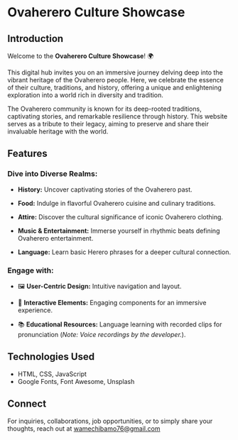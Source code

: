 # Ovaherero Culture Showcase

## Introduction

Welcome to the **Ovaherero Culture Showcase**! 🌍 

This digital hub invites you on an immersive journey delving deep into the vibrant heritage of the Ovaherero people. Here, we celebrate the essence of their culture, traditions, and history, offering a unique and enlightening exploration into a world rich in diversity and tradition.

The Ovaherero community is known for its deep-rooted traditions, captivating stories, and remarkable resilience through history. This website serves as a tribute to their legacy, aiming to preserve and share their invaluable heritage with the world.

## Features

### Dive into Diverse Realms:

- **History:** Uncover captivating stories of the Ovaherero past.
  
- **Food:** Indulge in flavorful Ovaherero cuisine and culinary traditions.

- **Attire:** Discover the cultural significance of iconic Ovaherero clothing.

- **Music & Entertainment:** Immerse yourself in rhythmic beats defining Ovaherero entertainment.

- **Language:** Learn basic Herero phrases for a deeper cultural connection.

### Engage with:

- 🖼️ **User-Centric Design:** Intuitive navigation and layout.
  
- 🚀 **Interactive Elements:** Engaging components for an immersive experience.

- 📚 **Educational Resources:** Language learning with recorded clips for pronunciation (*Note: Voice recordings by the developer.*).

## Technologies Used

- HTML, CSS, JavaScript
- Google Fonts, Font Awesome, Unsplash

## Connect

For inquiries, collaborations, job opportunities, or to simply share your thoughts, reach out at  wamechibamo76@gmail.com
